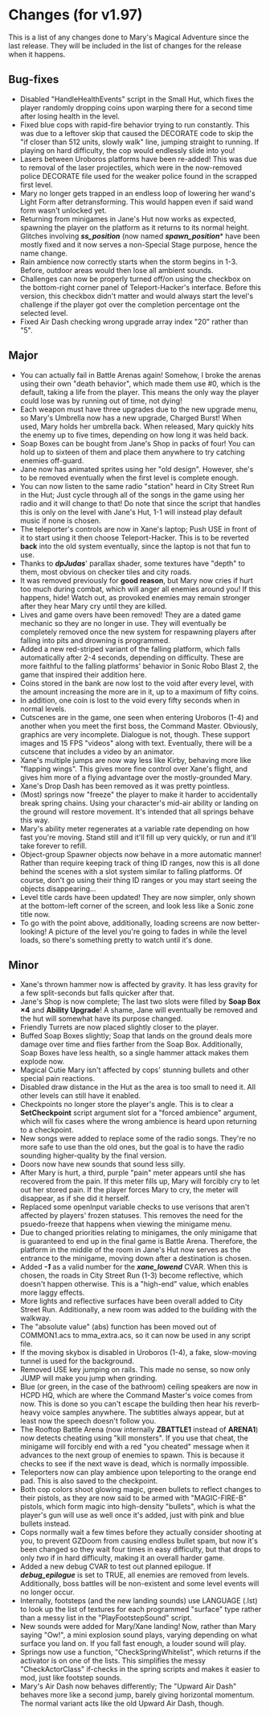 # Changes (for v1.97)
This is a list of any changes done to Mary's Magical Adventure since the last release. They will be included in the list of changes for the release when it happens.
## Bug-fixes
* Disabled "HandleHealthEvents" script in the Small Hut, which fixes the player randomly dropping coins upon warping there for a second time after losing health in the level.
* Fixed blue cops with rapid-fire behavior trying to run constantly. This was due to a leftover skip that caused the DECORATE code to skip the "if closer than 512 units, slowly walk" line, jumping straight to running. If playing on hard difficulty, the cop would endlessly slide into you!
* Lasers between Uroboros platforms have been re-added! This was due to removal of the laser projectiles, which were in the now-removed police DECORATE file used for the weaker police found in the scrapped first level.
* Mary no longer gets trapped in an endless loop of lowering her wand's Light Form after detransforming. This would happen even if said wand form wasn't unlocked yet.
* Returning from minigames in Jane's Hut now works as expected, spawning the player on the platform as it returns to its normal height. Glitches involving ***ss_position*** (now named ***spawn_position**** have been mostly fixed and it now serves a non-Special Stage purpose, hence the name change.
* Rain ambience now correctly starts when the storm begins in 1-3. Before, outdoor areas would then lose all ambient sounds.
* Challenges can now be properly turned off/on using the checkbox on the bottom-right corner panel of Teleport-Hacker's interface. Before this version, this checkbox didn't matter and would always start the level's challenge if the player got over the completion percentage ont the selected level. 
* Fixed Air Dash checking wrong upgrade array index "20" rather than "5".
## Major
* You can actually fail in Battle Arenas again! Somehow, I broke the arenas using their own "death behavior", which made them use #0, which is the default, taking a life from the player. This means the only way the player could lose was by running out of time, not dying!
* Each weapon must have three upgrades due to the new upgrade menu, so Mary's Umbrella now has a new upgrade, Charged Burst! When used, Mary holds her umbrella back. When released, Mary quickly hits the enemy up to five times, depending on how long it was held back.
* Soap Boxes can be bought from Jane's Shop in packs of four! You can hold up to sixteen of them and place them anywhere to try catching enemies off-guard.
* Jane now has animated sprites using her "old design". However, she's to be removed eventually when the first level is complete enough.
* You can now listen to the same radio "station" heard in City Street Run in the Hut; Just cycle through all of the songs in the game using her radio and it will change to that! Do note that since the script that handles this is only on the level with Jane's Hut, 1-1 will instead play default music if none is chosen.
* The teleporter's controls are now in Xane's laptop; Push USE in front of it to start using it then choose Teleport-Hacker. This is to be reverted **back** into the old system eventually, since the laptop is not that fun to use.
* Thanks to ***dpJudas***' parallax shader, some textures have "depth" to them, most obvious on checker tiles and city roads.
* It was removed previously for **good reason**, but Mary now cries if hurt too much during combat, which will anger all enemies around you! If this happens, hide! Watch out, as provoked enemies may remain stronger after they hear Mary cry until they are killed.
* Lives and game overs have been removed! They are a dated game mechanic so they are no longer in use. They will eventually be completely removed once the new system for respawning players after falling into pits and drowning is programmed.
* Added a new red-striped variant of the falling platform, which falls automatically after 2-4 seconds, depending on difficulty. These are more faithful to the falling platforms' behavior in Sonic Robo Blast 2, the game that inspired their addition here.
* Coins stored in the bank are now lost to the void after every level, with the amount increasing the more are in it, up to a maximum of fifty coins.
* In addition, one coin is lost to the void every fifty seconds when in normal levels.
* Cutscenes are in the game, one seen when entering Uroboros (1-4) and another when you meet the first boss, the Command Master. Obviously, graphics are very incomplete. Dialogue is not, though. These support images and 15 FPS "videos" along with text. Eventually, there will be a cutscene that includes a video by an animator.
* Xane's multiple jumps are now way less like Kirby, behaving more like "flapping wings". This gives more fine control over Xane's flight, and gives him more of a flying advantage over the mostly-grounded Mary.
* Xane's Drop Dash has been removed as it was pretty pointless.
* (Most) springs now "freeze" the player to make it harder to accidentally break spring chains. Using your character's mid-air ability or landing on the ground will restore movement. It's intended that all springs behave this way.
* Mary's ability meter regenerates at a variable rate depending on how fast you're moving. Stand still and it'll fill up very quickly, or run and it'll take forever to refill.
* Object-group Spawner objects now behave in a more automatic manner! Rather than require keeping track of thing ID ranges, now this is all done behind the scenes with a slot system similar to falling platforms. Of course, don't go using their thing ID ranges or you may start seeing the objects disappearing...
* Level title cards have been updated! They are now simpler, only shown at the bottom-left corner of the screen, and look less like a Sonic zone title now.
* To go with the point above, additionally, loading screens are now better-looking! A picture of the level you're going to fades in while the level loads, so there's something pretty to watch until it's done.
## Minor
* Xane's thrown hammer now is affected by gravity. It has less gravity for a few split-seconds but falls quicker after that.
* Jane's Shop is now complete; The last two slots were filled by **Soap Box ×4** and **Ability Upgrade**! A shame, Jane will eventually be removed and the hut will somewhat have its purpose changed.
* Friendly Turrets are now placed slightly closer to the player.
* Buffed Soap Boxes slightly; Soap that lands on the ground deals more damage over time and flies farther from the Soap Box. Additionally, Soap Boxes have less health, so a single hammer attack makes them explode now.
* Magical Cutie Mary isn't affected by cops' stunning bullets and other special pain reactions.
* Disabled draw distance in the Hut as the area is too small to need it. All other levels can still have it enabled.
* Checkpoints no longer store the player's angle. This is to clear a **SetCheckpoint** script argument slot for a "forced ambience" argument, which will fix cases where the wrong ambience is heard upon returning to a checkpoint.
* New songs were added to replace some of the radio songs. They're no more safe to use than the old ones, but the goal is to have the radio sounding higher-quality by the final version.
* Doors now have new sounds that sound less silly.
* After Mary is hurt, a third, purple "pain" meter appears until she has recovered from the pain. If this meter fills up, Mary will forcibly cry to let out her stored pain. If the player forces Mary to cry, the meter will disappear, as if she did it herself.
* Replaced some openInput variable checks to use verisons that aren't affected by players' frozen statuses. This removes the need for the psuedo-freeze that happens when viewing the minigame menu.
* Due to changed priorities relating to minigames, the only minigame that is guaranteed to end up in the final game is Battle Arena. Therefore, the platform in the middle of the room in Jane's Hut now serves as the entrance to the minigame, moving down after a destination is chosen.
* Added ***-1*** as a valid number for the ***xane_lowend*** CVAR. When this is chosen, the roads in City Street Run (1-3) become reflective, which doesn't happen otherwise. This is a "high-end" value, which enables more laggy effects.
* More lights and reflective surfaces have been overall added to City Street Run. Additionally, a new room was added to the building with the walkway.
* The "absolute value" (abs) function has been moved out of COMMON1.acs to mma_extra.acs, so it can now be used in any script file.
* If the moving skybox is disabled in Uroboros (1-4), a fake, slow-moving tunnel is used for the background.
* Removed USE key jumping on rails. This made no sense, so now only JUMP will make you jump when grinding.
* Blue (or green, in the case of the bathroom) ceiling speakers are now in HCPD HQ, which are where the Command Master's voice comes from now. This is done so you can't escape the building then hear his reverb-heavy voice samples anywhere. The subtitles always appear, but at least now the speech doesn't follow you.
* The Rooftop Battle Arena (now internally **ZBATTLE1** instead of **ARENA1**) now detects cheating using "kill monsters". If you use that cheat, the minigame will forcibly end with a red "you cheated" message when it advances to the next group of enemies to spawn. This is because it checks to see if the next wave is dead, which is normally impossible.
* Teleporters now can play ambience upon teleporting to the orange end pad. This is also saved to the checkpoint.
* Both cop colors shoot glowing magic, green bullets to reflect changes to their pistols, as they are now said to be armed with "MAGIC-FIRE-B" pistols, which form magic into high-density "bullets", which is what the player's gun will use as well once it's added, just with pink and blue bullets instead.
* Cops normally wait a few times before they actually consider shooting at you, to prevent GZDoom from causing endless bullet spam, but now it's been changed so they wait four times in easy difficulty, but that drops to only *two* if in hard difficulty, making it an overall harder game.
* Added a new debug CVAR to test out planned epilogue. If ***debug_epilogue*** is set to TRUE, all enemies are removed from levels. Additionally, boss battles will be non-existent and some level events will no longer occur. 
* Internally, footsteps (and the new landing sounds) use LANGUAGE (.lst) to look up the list of textures for each programmed "surface" type rather than a messy list in the "PlayFootstepSound" script.
* New sounds were added for Mary/Xane landing! Now, rather than Mary saying "Ow!", a mini explosion sound plays, varying depending on what surface you land on. If you fall fast enough, a louder sound will play.
* Springs now use a function, "CheckSpringWhitelist", which returns if the activator is on one of the lists. This simplifies the messy "CheckActorClass" if-checks in the spring scripts and makes it easier to mod, just like footstep sounds.
* Mary's Air Dash now behaves differently; The "Upward Air Dash" behaves more like a second jump, barely giving horizontal momentum. The normal variant acts like the old Upward Air Dash, though.